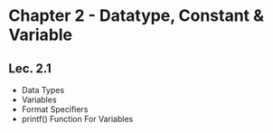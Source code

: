 # Chapter 2 - Datatype, Constant & Variable

## Lec. 2.1
- Data Types
- Variables
- Format Specifiers
- printf() Function For Variables
